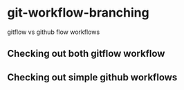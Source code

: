 # git-workflow-branching
gitflow vs github flow workflows 

## Checking out both gitflow workflow

## Checking out simple github workflows

